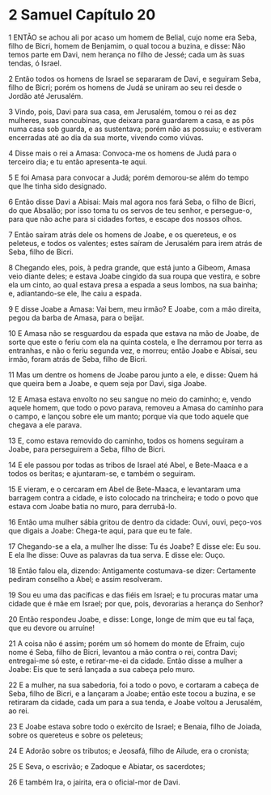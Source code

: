 # 2 Samuel Capítulo 20

1	ENTÃO se achou ali por acaso um homem de Belial, cujo nome era Seba, filho de Bicri, homem de Benjamim, o qual tocou a buzina, e disse: Não temos parte em Davi, nem herança no filho de Jessé; cada um às suas tendas, ó Israel.

2	Então todos os homens de Israel se separaram de Davi, e seguiram Seba, filho de Bicri; porém os homens de Judá se uniram ao seu rei desde o Jordão até Jerusalém.

3	Vindo, pois, Davi para sua casa, em Jerusalém, tomou o rei as dez mulheres, suas concubinas, que deixara para guardarem a casa, e as pôs numa casa sob guarda, e as sustentava; porém não as possuiu; e estiveram encerradas até ao dia da sua morte, vivendo como viúvas.

4	Disse mais o rei a Amasa: Convoca-me os homens de Judá para o terceiro dia; e tu então apresenta-te aqui.

5	E foi Amasa para convocar a Judá; porém demorou-se além do tempo que lhe tinha sido designado.

6	Então disse Davi a Abisai: Mais mal agora nos fará Seba, o filho de Bicri, do que Absalão; por isso toma tu os servos de teu senhor, e persegue-o, para que não ache para si cidades fortes, e escape dos nossos olhos.

7	Então saíram atrás dele os homens de Joabe, e os quereteus, e os peleteus, e todos os valentes; estes saíram de Jerusalém para irem atrás de Seba, filho de Bicri.

8	Chegando eles, pois, à pedra grande, que está junto a Gibeom, Amasa veio diante deles; e estava Joabe cingido da sua roupa que vestira, e sobre ela um cinto, ao qual estava presa a espada a seus lombos, na sua bainha; e, adiantando-se ele, lhe caiu a espada.

9	E disse Joabe a Amasa: Vai bem, meu irmão? E Joabe, com a mão direita, pegou da barba de Amasa, para o beijar.

10	E Amasa não se resguardou da espada que estava na mão de Joabe, de sorte que este o feriu com ela na quinta costela, e lhe derramou por terra as entranhas, e não o feriu segunda vez, e morreu; então Joabe e Abisai, seu irmão, foram atrás de Seba, filho de Bicri.

11	Mas um dentre os homens de Joabe parou junto a ele, e disse: Quem há que queira bem a Joabe, e quem seja por Davi, siga Joabe.

12	E Amasa estava envolto no seu sangue no meio do caminho; e, vendo aquele homem, que todo o povo parava, removeu a Amasa do caminho para o campo, e lançou sobre ele um manto; porque via que todo aquele que chegava a ele parava.

13	E, como estava removido do caminho, todos os homens seguiram a Joabe, para perseguirem a Seba, filho de Bicri.

14	E ele passou por todas as tribos de Israel até Abel, e Bete-Maaca e a todos os beritas; e ajuntaram-se, e também o seguiram.

15	E vieram, e o cercaram em Abel de Bete-Maaca, e levantaram uma barragem contra a cidade, e isto colocado na trincheira; e todo o povo que estava com Joabe batia no muro, para derrubá-lo.

16	Então uma mulher sábia gritou de dentro da cidade: Ouvi, ouvi, peço-vos que digais a Joabe: Chega-te aqui, para que eu te fale.

17	Chegando-se a ela, a mulher lhe disse: Tu és Joabe? E disse ele: Eu sou. E ela lhe disse: Ouve as palavras da tua serva. E disse ele: Ouço.

18	Então falou ela, dizendo: Antigamente costumava-se dizer: Certamente pediram conselho a Abel; e assim resolveram.

19	Sou eu uma das pacíficas e das fiéis em Israel; e tu procuras matar uma cidade que é mãe em Israel; por que, pois, devorarias a herança do Senhor?

20	Então respondeu Joabe, e disse: Longe, longe de mim que eu tal faça, que eu devore ou arruíne!

21	A coisa não é assim; porém um só homem do monte de Efraim, cujo nome é Seba, filho de Bicri, levantou a mão contra o rei, contra Davi; entregai-me só este, e retirar-me-ei da cidade. Então disse a mulher a Joabe: Eis que te será lançada a sua cabeça pelo muro.

22	E a mulher, na sua sabedoria, foi a todo o povo, e cortaram a cabeça de Seba, filho de Bicri, e a lançaram a Joabe; então este tocou a buzina, e se retiraram da cidade, cada um para a sua tenda, e Joabe voltou a Jerusalém, ao rei.

23	E Joabe estava sobre todo o exército de Israel; e Benaia, filho de Joiada, sobre os quereteus e sobre os peleteus;

24	E Adorão sobre os tributos; e Jeosafá, filho de Ailude, era o cronista;

25	E Seva, o escrivão; e Zadoque e Abiatar, os sacerdotes;

26	E também Ira, o jairita, era o oficial-mor de Davi.

